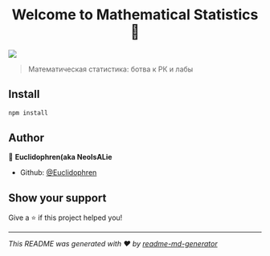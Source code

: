<h1 align="center">Welcome to Mathematical Statistics 👋</h1>
<p>
  <img src="https://img.shields.io/badge/version-1.0-blue.svg?cacheSeconds=2592000" />
</p>

> Математическая статистика: ботва к РК и лабы

## Install

```sh
npm install
```

## Author

👤 **Euclidophren(aka NeoIsALie**

* Github: [@Euclidophren](https://github.com/Euclidophren)

## Show your support

Give a ⭐️ if this project helped you!

***
_This README was generated with ❤️ by [readme-md-generator](https://github.com/kefranabg/readme-md-generator)_